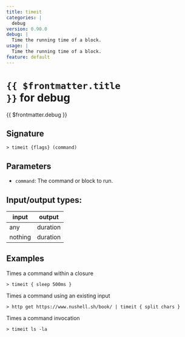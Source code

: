 ```yaml
---
title: timeit
categories: |
  debug
version: 0.90.0
debug: |
  Time the running time of a block.
usage: |
  Time the running time of a block.
feature: default
---
```

<!-- This file is automatically generated. Please edit the command in https://github.com/nushell/nushell instead. -->

# <code>{{ $frontmatter.title }}</code> for debug

<div class='command-title'>{{ $frontmatter.debug }}</div>

## Signature

```> timeit {flags} (command)```

## Parameters

 -  `command`: The command or block to run.


## Input/output types:

| input   | output   |
| ------- | -------- |
| any     | duration |
| nothing | duration |
## Examples

Times a command within a closure
```nu
> timeit { sleep 500ms }

```

Times a command using an existing input
```nu
> http get https://www.nushell.sh/book/ | timeit { split chars }

```

Times a command invocation
```nu
> timeit ls -la

```
